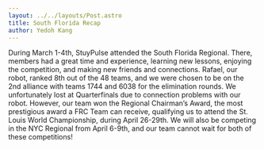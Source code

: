 ```yaml
---
layout: ../../layouts/Post.astro
title: South Florida Recap
author: Yedoh Kang
---
```

During March 1-4th, StuyPulse attended the South Florida Regional. There, members had a great time and experience, learning new lessons, enjoying the competition, and making new friends and connections. Rafael, our robot, ranked 8th out of the 48 teams, and we were chosen to be on the 2nd alliance with teams 1744 and 6038 for the elimination rounds. We unfortunately lost at Quarterfinals due to connection problems with our robot. However, our team won the Regional Chairman’s Award, the most prestigious award a FRC Team can receive, qualifying us to attend the St. Louis World Championship, during April 26-29th. We will also be competing in the NYC Regional from April 6-9th, and our team cannot wait for both of these competitions!
